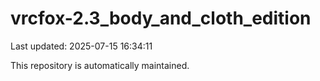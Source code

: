 # vrcfox-2.3_body_and_cloth_edition

Last updated: 2025-07-15 16:34:11

This repository is automatically maintained.
